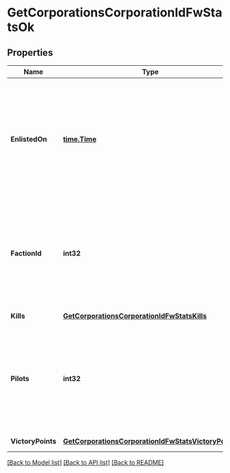 # GetCorporationsCorporationIdFwStatsOk

## Properties
Name | Type | Description | Notes
------------ | ------------- | ------------- | -------------
**EnlistedOn** | [**time.Time**](time.Time.md) | The enlistment date of the given corporation into faction warfare. Will not be included if corporation is not enlisted in faction warfare | [optional] [default to null]
**FactionId** | **int32** | The faction the given corporation is enlisted to fight for. Will not be included if corporation is not enlisted in faction warfare | [optional] [default to null]
**Kills** | [**GetCorporationsCorporationIdFwStatsKills**](get_corporations_corporation_id_fw_stats_kills.md) |  | [default to null]
**Pilots** | **int32** | How many pilots the enlisted corporation has. Will not be included if corporation is not enlisted in faction warfare | [optional] [default to null]
**VictoryPoints** | [**GetCorporationsCorporationIdFwStatsVictoryPoints**](get_corporations_corporation_id_fw_stats_victory_points.md) |  | [default to null]

[[Back to Model list]](../README.md#documentation-for-models) [[Back to API list]](../README.md#documentation-for-api-endpoints) [[Back to README]](../README.md)


